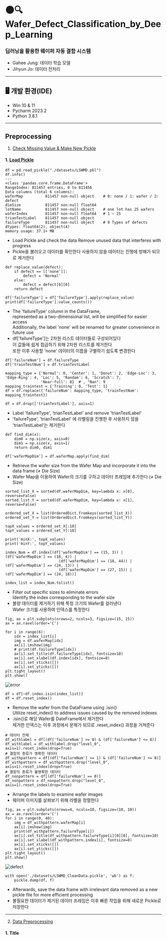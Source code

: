 # 🌑🔍Wafer_Defect_Classification_by_Deep_Learning
### 딥러닝을 활용한 웨이퍼 자동 결함 시스템
- Gahee Jung: 데이터 학습 모델
- Jihyun Jo: 데이터 전처리
---
## 🖥️ 개발 환경(IDE)
- Win 10 & 11
- Pycharm 2023.2
- Python 3.8.1
---
## Preprocessing 
1. [Check Missing Value & Make New Pickle](01_preprocessing.py)

#### 1. [Load Pickle](https://www.kaggle.com/code/cchou1217/wm-811k-wafermap)
```
df = pd.read_pickle("./datasets/LSWMD.pkl")
df.info()
---
<class 'pandas.core.frame.DataFrame'>  
RangeIndex: 811457 entries, 0 to 811456  
Data columns (total 6 columns):  
waferMap          811457 non-null object    # 0: none / 1: wafer / 2: defect 
dieSize           811457 non-null float64
lotName           811457 non-null object    # one lot has 25 wafers
waferIndex        811457 non-null float64   # 1 ~ 25
trianTestLabel    811457 non-null object
failureType       811457 non-null object    # 9 Types of defects
dtypes: float64(2), object(4)  
memory usage: 37.1+ MB
```
- Load Pickle and check the data Remove unused data that interferes with progress
- Pickle을 불러오고 데이터를 확인한다 사용하지 않을 데이터는 진행에 방해가 되므로 제거한다

```
def replace_value(defect):
    if defect == [['none']]:
        defect = 'Normal'
    else:
        defect = defect[0][0]
    return defect

df['failureType'] = df['failureType'].apply(replace_value)
print(df['failureType'].value_counts())
```
- The 'failureType' column in the DataFrame,   
represented as a two-dimensional list, will be simplified for easier access  
Additionally, the label 'none' will be renamed for greater convenience in future use
- df['failureType']는 2차원 리스트 데이터들로 구성되어있다    
이 값들에 쉽게 접급하기 위해 2차원 리스트를 제거한다  
또한 이후 사용할 'none' 데이터의 이름을 구별하기 쉽도록 변경한다  

```
df['failureNum'] = df.failureType
df['trainTestNum'] = df.trianTestLabel

mapping_type = {'Normal': 0, 'Center': 1, 'Donut': 2, 'Edge-Loc': 3, 'Edge-Ring': 4, 'Loc': 5, 'Random': 6, 'Scratch': 7,
                'Near-full': 8}  # , "Nan": 9
mapping_traintest = {'Training': 0, 'Test': 1}
df = df.replace({'failureNum': mapping_type, 'trainTestNum': mapping_traintest})

df = df.drop(['trianTestLabel'], axis=1)
```
- Label 'failureType', 'trianTestLabel' and remove 'trianTestLabel'
- 'failureType', 'trianTestLabel' 에 라벨링을 진행한 후 사용하지 않을 'trianTestLabel'는 제거한다

```
def find_dim(x):
    dim0 = np.size(x, axis=0)
    dim1 = np.size(x, axis=1)
    return dim0, dim1

df['waferMapDim'] = df.waferMap.apply(find_dim)
```
- Retrieve the wafer size from the Wafer Map and incorporate it into the data frame (≠ Die Size)
- Wafer Map을 이용하여 Wafer의 크기를 구하고 데이터 프레임에 추가한다 (≠ Die Size)

```
sorted_list_X = sorted(df.waferMapDim, key=lambda x: x[0], reverse=False)
sorted_list_Y = sorted(df.waferMapDim, key=lambda x: x[1], reverse=False)

ordered_set_X = list(OrderedDict.fromkeys(sorted_list_X))
ordered_set_Y = list(OrderedDict.fromkeys(sorted_list_Y))

topX_values = ordered_set_X[:10]
topY_values = ordered_set_Y[:10]

print('minX:', topX_values)
print('minY:', topY_values)

index_Num = df.index[(df['waferMapDim'] == (15, 3)) | (df['waferMapDim'] == (18, 4)) |
                        (df['waferMapDim'] == (18, 44)) | (df['waferMapDim'] == (24, 13)) |
                        (df['waferMapDim'] == (27, 15)) | (df['waferMapDim'] == (24, 18))]

index_list = index_Num.tolist()
```
- Filter out specific sizes to eliminate errors  
Identify the index corresponding to the wafer size
- 불량 데이터를 제거하기 위해 특정 크기의 Wafer를 걸러낸다  
Wafer 크기를 사용하여 인덱스를 특정한다
```
fig, ax = plt.subplots(nrows=2, ncols=3, figsize=(15, 15))
ax = ax.ravel(order='C')

for i in range(6):
    idx = index_list[i]
    img = df.waferMap[idx]
    ax[i].imshow(img)
    # print(df.failureType[idx])
    ax[i].set_title(df.failureType[idx], fontsize=10)
    ax[i].set_xlabel(df.index[idx], fontsize=8)
    ax[i].set_xticks([])
    ax[i].set_yticks([])
plt.tight_layout()
plt.show()
```

![error](https://github.com/JiHyun-Jo7/CV2/assets/141097551/20cfc3b1-f463-446b-bb9d-09bd9c912b81)

```
df = df[~df.index.isin(index_list)]
df = df.reset_index()
```
- Remove the wafer from the DataFrame using .isin()  
Utilize reset_index() to address issues caused by the removed indexes
- .isin()로 해당 Wafer를 DateFrame에서 제거한다  
제거한 인덱스는 이후 과정에서 문제가 되므로 .reset_index() 과정을 거쳐준다

```
# 데이터 전체
df_withlabel = df[(df['failureNum'] >= 0) & (df['failureNum'] <= 8)]
df_withlabel = df_withlabel.drop("level_0", axis=1).reset_index(drop=True)
# 결함의 종류가 명확한 데이터
df_withpattern = df[(df['failureNum'] >= 1) & (df['failureNum'] <= 8)]
df_withpattern = df_withpattern.drop("level_0", axis=1).reset_index(drop=True)
# 결함의 종류가 불명확한 데이터
df_nonpattern = df[(df['failureNum'] == 0)]
df_nonpattern = df_nonpattern.drop("level_0", axis=1).reset_index(drop=True)
```
- Arrange the labels to examine wafer images
- 웨이퍼 이미지를 살펴보기 위해 라벨을 정렬한다
```
fig, ax = plt.subplots(nrows=4, ncols=10, figsize=(10, 10))
ax = ax.ravel(order='C')
for i in range(0, 40):
    img = df_withpattern.waferMap[i]
    ax[i].imshow(img)
    print(df_withpattern.failureType[i])
    ax[i].set_title(df_withpattern.failureType[i][0][0], fontsize=10)
    ax[i].set_xlabel(df_withpattern.index[i], fontsize=8)
    ax[i].set_xticks([])
    ax[i].set_yticks([])
plt.tight_layout()
plt.show()
```

![defect](https://github.com/JiHyun-Jo7/CV2/assets/141097551/f8efd5ad-9b96-49c9-b7d3-368ed93b3b62)

```
with open('./datasets/LSWMD_CleanData.pickle', 'wb') as f:
    pickle.dump(df, f)
```
- Afterwards, save the data frame with irrelevant data removed as a new pickle file for more efficient processing
- 불필요한 데이터가 제거된 데이터 프레임은 이후 빠른 작업을 위해 새로운 Pickle로 저장한다
---


2. [Data Preprocessing](02_preprocessing.py)

#### 1. Title
